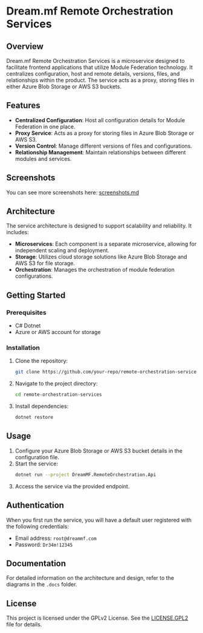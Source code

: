 # Dream.mf Remote Orchestration Services

## Overview

Dream.mf Remote Orchestration Services is a microservice designed to facilitate frontend applications that utilize Module Federation technology. It centralizes configuration, host and remote details, versions, files, and relationships within the product. The service acts as a proxy, storing files in either Azure Blob Storage or AWS S3 buckets.

## Features
- **Centralized Configuration**: Host all configuration details for Module Federation in one place.
- **Proxy Service**: Acts as a proxy for storing files in Azure Blob Storage or AWS S3.
- **Version Control**: Manage different versions of files and configurations.
- **Relationship Management**: Maintain relationships between different modules and services.

## Screenshots
You can see more screenshots here: [screenshots.md](screenshots.md)

## Architecture
The service architecture is designed to support scalability and reliability. It includes:
- **Microservices**: Each component is a separate microservice, allowing for independent scaling and deployment.
- **Storage**: Utilizes cloud storage solutions like Azure Blob Storage and AWS S3 for file storage.
- **Orchestration**: Manages the orchestration of module federation configurations.

## Getting Started

### Prerequisites
- C# Dotnet
- Azure or AWS account for storage

### Installation
1. Clone the repository:
   ```bash
   git clone https://github.com/your-repo/remote-orchestration-services.git
   ```
2. Navigate to the project directory:
   ```bash
   cd remote-orchestration-services
   ```
3. Install dependencies:
   ```bash
   dotnet restore
   ```

## Usage
1. Configure your Azure Blob Storage or AWS S3 bucket details in the configuration file.
2. Start the service:
   ```bash
   dotnet run --project DreamMF.RemoteOrchestration.Api
   ```
3. Access the service via the provided endpoint.

## Authentication 
When you first run the service, you will have a default user registered with the following credentials:
- Email address: `root@dreammf.com`
- Password: `Dr34m!12345`

## Documentation
For detailed information on the architecture and design, refer to the diagrams in the `.docs` folder.

## License
This project is licensed under the GPLv2 License. See the [LICENSE.GPL2](LICENSE.GPL2) file for details.
